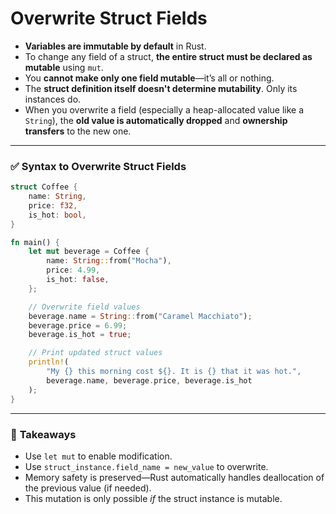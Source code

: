 # Overwrite Struct Fields


- **Variables are immutable by default** in Rust.
- To change any field of a struct, **the entire struct must be declared as mutable** using `mut`.
- You **cannot make only one field mutable**—it’s all or nothing.
- The **struct definition itself doesn't determine mutability**. Only its instances do.
- When you overwrite a field (especially a heap-allocated value like a `String`), the **old value is automatically dropped** and **ownership transfers** to the new one.

---

### ✅ **Syntax to Overwrite Struct Fields**

```rust
struct Coffee {
    name: String,
    price: f32,
    is_hot: bool,
}

fn main() {
    let mut beverage = Coffee {
        name: String::from("Mocha"),
        price: 4.99,
        is_hot: false,
    };

    // Overwrite field values
    beverage.name = String::from("Caramel Macchiato");
    beverage.price = 6.99;
    beverage.is_hot = true;

    // Print updated struct values
    println!(
        "My {} this morning cost ${}. It is {} that it was hot.",
        beverage.name, beverage.price, beverage.is_hot
    );
}
```

---

### 📌 **Takeaways**

- Use `let mut` to enable modification.
- Use `struct_instance.field_name = new_value` to overwrite.
- Memory safety is preserved—Rust automatically handles deallocation of the previous value (if needed).
- This mutation is only possible *if* the struct instance is mutable.
